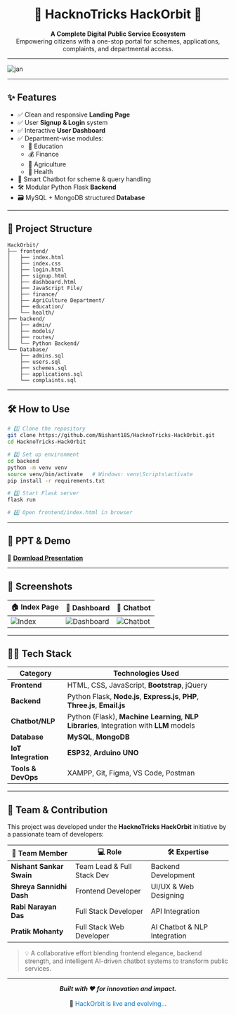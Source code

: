 <!-- README.md -->

<h1 align="center">
  🌟 HacknoTricks HackOrbit 🚀
</h1>

<p align="center">
  <b>A Complete Digital Public Service Ecosystem</b> <br>
  Empowering citizens with a one-stop portal for schemes, applications, complaints, and departmental access.
</p>

---

![jan](https://github.com/user-attachments/assets/4ceeb547-15d6-4370-a56f-38f35d457171)


>

---

## ✨ Features

<ul>
  <li>✅ Clean and responsive <b>Landing Page</b></li>
  <li>✅ User <b>Signup & Login</b> system</li>
  <li>✅ Interactive <b>User Dashboard</b></li>
  <li>✅ Department-wise modules:
    <ul>
      <li>📘 Education</li>
      <li>💰 Finance</li>
      <li>🌾 Agriculture</li>
      <li>🏥 Health</li>
    </ul>
  </li>
  <li>🧠 Smart Chatbot for scheme & query handling</li>
  <li>🛠 Modular Python Flask <b>Backend</b></li>
  <li>🗃 MySQL + MongoDB structured <b>Database</b></li>
</ul>

---

## 📁 Project Structure

```plaintext
HackOrbit/
├── frontend/
│   ├── index.html
│   ├── index.css
│   ├── login.html
│   ├── signup.html
│   ├── dashboard.html
│   ├── JavaScript File/
│   ├── finance/
│   ├── AgriCulture Department/
│   ├── education/
│   └── health/
├── backend/
│   ├── admin/
│   ├── models/
│   ├── routes/
│   └── Python Backend/
└── Database/
    ├── admins.sql
    ├── users.sql
    ├── schemes.sql
    ├── applications.sql
    └── complaints.sql
```

---

## 🛠️ How to Use

```bash
# 1️⃣ Clone the repository
git clone https://github.com/Nishant18S/HacknoTricks-HackOrbit.git
cd HacknoTricks-HackOrbit

# 2️⃣ Set up environment
cd backend
python -m venv venv
source venv/bin/activate   # Windows: venv\Scripts\activate
pip install -r requirements.txt

# 3️⃣ Start Flask server
flask run

# 4️⃣ Open frontend/index.html in browser
```

---

## 🎯 PPT & Demo

📄 [**Download Presentation**](https://github.com/user-attachments/files/21118080/Hack.Orbit_11zon.pdf)

---

## 📸 Screenshots

| 🏠 Index Page | 🧭 Dashboard | 🤖 Chatbot |
|---------------|--------------|------------|
| ![Index](https://user-images.githubusercontent.com/0000000/index-page.png) | ![Dashboard](https://user-images.githubusercontent.com/0000000/dashboard.png) | ![Chatbot](https://user-images.githubusercontent.com/0000000/chatbot.png) |

---

## 👨‍💻 Tech Stack

| **Category**        | **Technologies Used**                                                                                                  |
|---------------------|------------------------------------------------------------------------------------------------------------------------|
| **Frontend**        | HTML, CSS, JavaScript, **Bootstrap**, jQuery                                                                           |
| **Backend**         | Python Flask, **Node.js**, **Express.js**, **PHP**, **Three.js**, **Email.js**                                         |
| **Chatbot/NLP**     | Python (Flask), **Machine Learning**, **NLP Libraries**, Integration with **LLM** models                               |
| **Database**        | **MySQL**, **MongoDB**                                                                                                 |
| **IoT Integration** | **ESP32**, **Arduino UNO**                                                                                             |
| **Tools & DevOps**  | XAMPP, Git, Figma, VS Code, Postman                                                                                    |

---

## 🧠 Team & Contribution

This project was developed under the **HacknoTricks HackOrbit** initiative by a passionate team of developers:

| 👤 Team Member             | 💻 Role                        | 🛠️ Expertise                            |
|----------------------------|-------------------------------|------------------------------------------|
| **Nishant Sankar Swain**   | Team Lead & Full Stack Dev    | Backend Development                      |
| **Shreya Sannidhi Dash**   | Frontend Developer            | UI/UX & Web Designing                    |
| **Rabi Narayan Das**       | Full Stack Developer          | API Integration                          |
| **Pratik Mohanty**         | Full Stack Web Developer      | AI Chatbot & NLP Integration             |

> 💡 A collaborative effort blending frontend elegance, backend strength, and intelligent AI-driven chatbot systems to transform public services.

---

<p align="center">
  <b><i>Built with ❤️ for innovation and impact.</i></b><br><br>
  🔁 <span style="color:#007acc">HackOrbit is live and evolving...</span>
</p>
